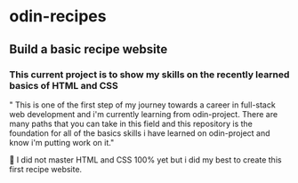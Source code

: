 # odin-recipes

## Build a basic recipe website

### This current project is to show my skills on the recently learned basics of HTML and CSS

&#34; This is one of the first step of my journey towards a career in full-stack web development and i'm currently learning from odin-project. There are many paths that you can take in this field and this repository is the foundation for all of the basics skills i have learned on odin-project and know i'm putting work on it.&#34;

&#128204; I did not master HTML and CSS 100% yet but i did my best to create this first recipe website.

